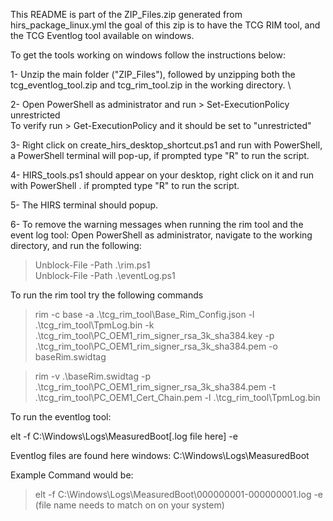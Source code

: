 This README is part of the ZIP_Files.zip generated from hirs_package_linux.yml the goal of this zip is to have the TCG RIM tool, and the TCG Eventlog tool available on windows.    

To get the tools working on windows follow the instructions below:   


1- Unzip the main folder ("ZIP_Files"), followed by unzipping both the tcg_eventlog_tool.zip and tcg_rim_tool.zip in the working directory. \

2- Open PowerShell as administrator and run > Set-ExecutionPolicy unrestricted<br />
To verify run > Get-ExecutionPolicy and it should be set to "unrestricted"

3- Right click on create_hirs_desktop_shortcut.ps1 and run with PowerShell, a PowerShell terminal will pop-up, if prompted type "R" to run the script.

4- HIRS_tools.ps1 should appear on your desktop, right click on it and run with PowerShell . if prompted type "R" to run the script.

5- The HIRS terminal should popup.

6- To remove the warning messages when running the rim tool and the event log tool:
Open PowerShell as administrator, navigate to the working directory, and run the following:
> Unblock-File -Path .\rim.ps1  
> Unblock-File -Path .\eventLog.ps1

To run the rim tool try the following commands

> rim -c base -a .\tcg_rim_tool\Base_Rim_Config.json -l .\tcg_rim_tool\TpmLog.bin -k .\tcg_rim_tool\PC_OEM1_rim_signer_rsa_3k_sha384.key -p .\tcg_rim_tool\PC_OEM1_rim_signer_rsa_3k_sha384.pem -o baseRim.swidtag

> rim -v .\baseRim.swidtag -p .\tcg_rim_tool\PC_OEM1_rim_signer_rsa_3k_sha384.pem -t .\tcg_rim_tool\PC_OEM1_Cert_Chain.pem -l .\tcg_rim_tool\TpmLog.bin



To run the eventlog tool:

elt -f  C:\Windows\Logs\MeasuredBoot\[.log file here] -e

Eventlog files are found here windows:
C:\Windows\Logs\MeasuredBoot

Example Command would be: 
> elt -f  C:\Windows\Logs\MeasuredBoot\000000001-000000001.log -e (file name needs to match on on your system)
